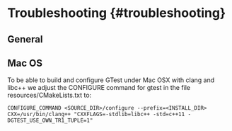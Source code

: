 Troubleshooting {#troubleshooting}
=================================



General 
-----------------------


Mac OS
-----------------------
To be able to build and configure GTest under Mac OSX with clang and libc++ we adjust the CONFIGURE command for gtest in the file resources/CMakeLists.txt to:
~~~~~~
CONFIGURE_COMMAND <SOURCE_DIR>/configure --prefix=<INSTALL_DIR> CXX=/usr/bin/clang++ "CXXFLAGS=-stdlib=libc++ -std=c++11 -DGTEST_USE_OWN_TR1_TUPLE=1"
~~~~~~
